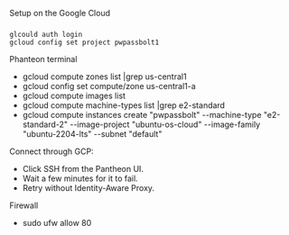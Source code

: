 Setup on the Google Cloud

### 
```
glcould auth login
gcloud config set project pwpassbolt1
```


Phanteon terminal
- gcloud compute zones list |grep us-central1
- gcloud config set compute/zone us-central1-a
- gcloud compute images list
- gcloud compute machine-types list |grep e2-standard
- gcloud compute instances create "pwpassbolt" --machine-type "e2-standard-2" --image-project "ubuntu-os-cloud" --image-family "ubuntu-2204-lts" --subnet "default"

Connect through GCP:
- Click SSH from the Pantheon UI.
- Wait a few minutes for it to fail.
- Retry without Identity-Aware Proxy.

Firewall
- sudo ufw allow 80